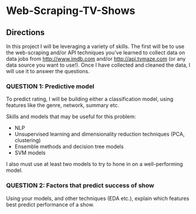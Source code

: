 # Web-Scraping-TV-Shows

## Directions

In this project I will be leveraging a variety of skills. The first will be to use the web-scraping and/or API techniques you've learned to collect data on data jobs from http://www.imdb.com and/or http://api.tvmaze.com (or any data source you want to use!). Once I have collected and cleaned the data, I will use it to answer the questions.

### QUESTION 1: Predictive model

To predict rating, I will be building either a classification model, using features like the genre, network, summary etc.


Skills and models that may be useful for this problem:
- NLP
- Unsupervised learning and dimensionality reduction techniques (PCA, clustering)
- Ensemble methods and decision tree models
- SVM models

I also must use at least two models to try to hone in on a well-performing model.

### QUESTION 2: Factors that predict success of show

Using your models, and other techniques (EDA etc.), explain which features best predict performance of a show.
